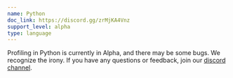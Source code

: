 ```yaml
---
name: Python
doc_link: https://discord.gg/zrMjKA4Vnz
support_level: alpha
type: language
---
```


<div class='alert warning'>
Profiling in Python is currently in Alpha, and there may be some bugs. We recognize the irony. If you have any questions or feedback, join our <a href="https://discord.gg/zrMjKA4Vnz">discord channel</a>.
</div>
